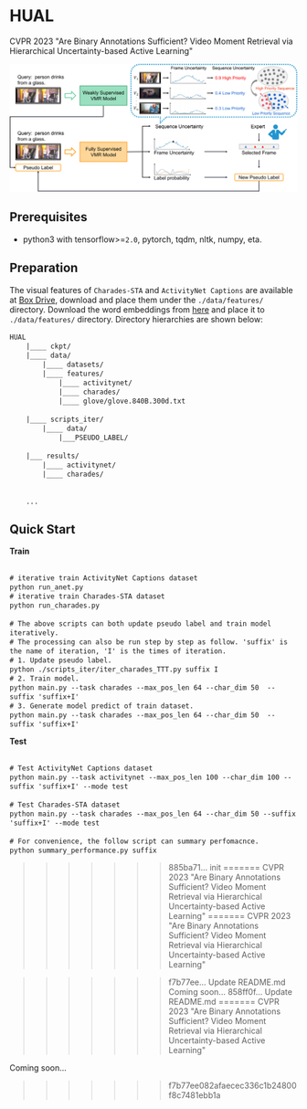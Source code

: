 # HUAL
CVPR 2023 "Are Binary Annotations Sufficient? Video Moment Retrieval via Hierarchical Uncertainty-based Active Learning"


![overview](/images/architecture.png)

## Prerequisites
- python3 with tensorflow>=`2.0`, pytorch, tqdm, nltk, numpy, eta.

## Preparation
The visual features of `Charades-STA` and `ActivityNet Captions` are available at [Box Drive](
https://app.box.com/s/d7q5atlidb31cuj1u8znd7prgrck1r1s), download and place them under the `./data/features/` directory. 
Download the word embeddings from [here](http://nlp.stanford.edu/data/glove.840B.300d.zip) and place it to 
`./data/features/` directory. Directory hierarchies are shown below:
```
HUAL
    |____ ckpt/
    |____ data/
        |____ datasets/
        |____ features/
            |____ activitynet/
            |____ charades/
            |____ glove/glove.840B.300d.txt

    |____ scripts_iter/
        |____ data/
            |___PSEUDO_LABEL/
            
    |___ results/
        |____ activitynet/
        |____ charades/


    ...
```

## Quick Start
**Train**
```shell script

# iterative train ActivityNet Captions dataset
python run_anet.py
# iterative train Charades-STA dataset
python run_charades.py

# The above scripts can both update pseudo label and train model iteratively.
# The processing can also be run step by step as follow. 'suffix' is the name of iteration, 'I' is the times of iteration. 
# 1. Update pseudo label.
python ./scripts_iter/iter_charades_TTT.py suffix I
# 2. Train model.
python main.py --task charades --max_pos_len 64 --char_dim 50  --suffix 'suffix+I'
# 3. Generate model predict of train dataset.
python main.py --task charades --max_pos_len 64 --char_dim 50  --suffix 'suffix+I'

```
**Test**
```shell script

# Test ActivityNet Captions dataset
python main.py --task activitynet --max_pos_len 100 --char_dim 100 --suffix 'suffix+I' --mode test

# Test Charades-STA dataset
python main.py --task charades --max_pos_len 64 --char_dim 50 --suffix 'suffix+I' --mode test

# For convenience, the follow script can summary perfomacnce.
python summary_performance.py suffix
```





>>>>>>> 885ba71... init
=======
CVPR 2023 "Are Binary Annotations Sufficient? Video Moment Retrieval via Hierarchical Uncertainty-based Active Learning"
=======
CVPR 2023 "Are Binary Annotations Sufficient? Video Moment Retrieval via Hierarchical Uncertainty-based Active Learning" 


>>>>>>> f7b77ee... Update README.md
Coming soon...
>>>>>>> 858ff0f... Update README.md
=======
CVPR 2023 "Are Binary Annotations Sufficient? Video Moment Retrieval via Hierarchical Uncertainty-based Active Learning" 


Coming soon...
>>>>>>> f7b77ee082afaecec336c1b24800f8c7481ebb1a
